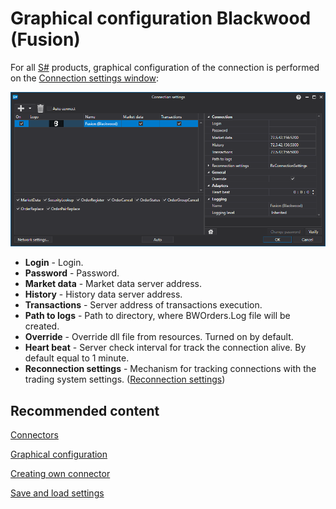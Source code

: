 # Graphical configuration Blackwood (Fusion)

For all [S\#](StockSharpAbout.md) products, graphical configuration of the connection is performed on the [Connection settings window](API_UI_ConnectorWindow.md):

![API GUI Settings Fusion (Blackwood)](../images/API_GUI_Settings_Fusion.png)

- **Login** \- Login.
- **Password** \- Password.
- **Market data** \- Market data server address.
- **History** \- History data server address.
- **Transactions** \- Server address of transactions execution.
- **Path to logs** \- Path to directory, where BWOrders.Log file will be created.
- **Override** \- Override dll file from resources. Turned on by default.
- **Heart beat** \- Server check interval for track the connection alive. By default equal to 1 minute.
- **Reconnection settings** \- Mechanism for tracking connections with the trading system settings. ([Reconnection settings](Reconnect.md))

## Recommended content

[Connectors](API_Connectors.md)

[Graphical configuration](API_ConnectorsUIConfiguration.md)

[Creating own connector](ConnectorCreating.md)

[Save and load settings](API_Connectors_SaveConnectorSettings.md)
